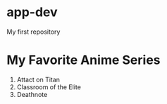 # app-dev
My first repository

# **My Favorite Anime Series**

1. Attact on Titan
2. Classroom of the Elite
3. Deathnote
